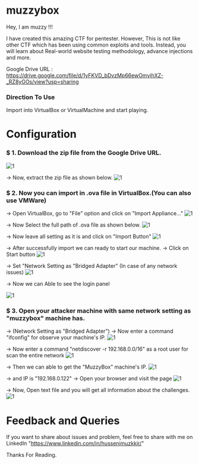 # muzzybox

Hey, I am muzzy !!!

I have created this amazing CTF for pentester. However, This is not like other CTF which has been using common exploits and tools. Instead, you will learn about Real-world website testing methodology, advance injections and more.

Google Drive URL : https://drive.google.com/file/d/1yFKVD_bDvzMp66ewOmyihXZ-_RZ8yGOs/view?usp=sharing


### Direction To Use
Import into VirtualBox or VirtualMachine and start playing.

# Configuration

### $ 1. Download the zip file from the Google Drive URL.

![1](https://user-images.githubusercontent.com/61471222/75571333-f6ba3900-5a7e-11ea-9209-295b96ab4416.png)

-> Now, extract the zip file as shown below.
![1](https://user-images.githubusercontent.com/61471222/75571703-b7d8b300-5a7f-11ea-8793-21fae880b7e9.png)


### $ 2. Now you can import in .ova file in VirtualBox.(You can also use VMWare)
-> Open VirtualBox, go to "File" option and click on "Import Appliance..."
![1](https://user-images.githubusercontent.com/61471222/75571882-169e2c80-5a80-11ea-92a0-02afdbd1b989.png)

-> Now Select the full path of .ova file as shown below.
![1](https://user-images.githubusercontent.com/61471222/75572029-64b33000-5a80-11ea-96a4-e65d79bcca38.png)

-> Now leave all setting as it is and click on "Import Button"
![1](https://user-images.githubusercontent.com/61471222/75572225-ac39bc00-5a80-11ea-8d61-d90178325a3f.png)

-> After successfully import we can ready to start our machine.
-> Click on Start button
![1](https://user-images.githubusercontent.com/61471222/75572711-4bf74a00-5a81-11ea-8cf4-14ab97d4e4ec.png)

-> Set "Network Setting as "Bridged Adapter" (In case of any network issues)
![1](https://user-images.githubusercontent.com/61471222/75572874-a85a6980-5a81-11ea-8092-aa51dbcdc2e7.png)

-> Now we can Able to see the login panel

![1](https://user-images.githubusercontent.com/61471222/75573080-17d05900-5a82-11ea-96cb-b2d71ff1ca5a.png)


### $ 3. Open your attacker machine with same network setting as "muzzybox" machine has. 
-> (Network Setting as "Bridged Adapter")
-> Now enter a command "ifconfig" for observe your machine's IP.
![1](https://user-images.githubusercontent.com/61471222/75573505-fcb21900-5a82-11ea-82bd-fec494ee31a1.png)

-> Now enter a command "netdiscover -r 192.168.0.0/16" as a root user for scan the entire network
![1](https://user-images.githubusercontent.com/61471222/75573921-d9d43480-5a83-11ea-974b-a11f8713b140.png)

-> Then we can able to get the "MuzzyBox" machine's IP.
![1](https://user-images.githubusercontent.com/61471222/75574121-143dd180-5a84-11ea-8031-3de691a4d635.png)

-> and IP is "192.168.0.122"
-> Open your browser and visit the page
![1](https://user-images.githubusercontent.com/61471222/75574499-6da60080-5a84-11ea-89f8-4836cc983801.png)

-> Now, Open text file and you will get all information about the challenges.
![1](https://user-images.githubusercontent.com/61471222/75574915-2a985d00-5a85-11ea-9297-de0f8dc03d12.png)



# Feedback and Queries

If you want to share about issues and problem, feel free to share with me on LinkedIn
"https://www.linkedin.com/in/hussenimuzkkir/" 

Thanks For Reading.

